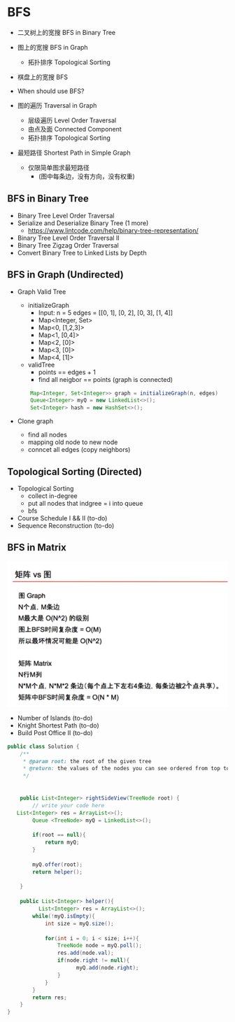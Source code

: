# BFS
- 二叉树上的宽搜 BFS in Binary Tree
- 图上的宽搜 BFS in Graph
   - 拓扑排序 Topological Sorting
- 棋盘上的宽搜 BFS

- When should use BFS?
- 图的遍历 Traversal in Graph
  - 层级遍历 Level Order Traversal
  - 由点及面 Connected Component
  - 拓扑排序 Topological Sorting
- 最短路径 Shortest Path in Simple Graph
  - 仅限简单图求最短路径 
    - (图中每条边，没有方向，没有权重)

## BFS in Binary Tree
- Binary Tree Level Order Traversal
- Serialize and Deserialize Binary Tree (1 more)
     - https://www.lintcode.com/help/binary-tree-representation/
- Binary Tree Level Order Traversal II
- Binary Tree Zigzag Order Traversal
- Convert Binary Tree to Linked Lists by Depth

## BFS in Graph (Undirected)
- Graph Valid Tree
     - initializeGraph
        - Input: n = 5 edges = [[0, 1], [0, 2], [0, 3], [1, 4]]
        - Map<Integer, Set<Integer>>
        - Map<0, [1,2,3]>
        - Map<1, [0,4]>
        - Map<2, [0]>
        - Map<3, [0]>
        - Map<4, [1]>
    - validTree
        - points == edges + 1
        - find all neigbor == points (graph is connected)
    ``` java 
        Map<Integer, Set<Integer>> graph = initializeGraph(n, edges)
        Queue<Integer> myQ = new LinkedList<>();
        Set<Integer> hash = new HashSet<>();
    ```
        
- Clone graph
    - find all nodes
    - mapping old node to new node
    - conncet all edges (copy neighbors)

## Topological Sorting (Directed)
- Topological Sorting
    - collect in-degree
    - put all nodes that indgree = i into queue
    - bfs
- Course Schedule I && II (to-do)
- Sequence Reconstruction (to-do)

## BFS in Matrix 
![Matrix](./assets/m.png)

- Number of Islands (to-do)
- Knight Shortest Path (to-do)
- Build Post Office II (to-do)


```java
public class Solution {
    /**
     * @param root: the root of the given tree
     * @return: the values of the nodes you can see ordered from top to bottom
     */
   
  
    public List<Integer> rightSideView(TreeNode root) {
        // write your code here
   List<Integer> res = ArrayList<>();
        Queue <TreeNode> myQ = LinkedList<>();
       
        if(root == null){
            return myQ;
        }
        
        myQ.offer(root);
        return helper();

    }

    public List<Integer> helper(){
          List<Integer> res = ArrayList<>();
        while(!myQ.isEmpty){
            int size = myQ.size();

            for(int i = 0; i < size; i++){
                TreeNode node = myQ.poll();
                res.add(node.val);
                if(node.right != null){
                      myQ.add(node.right);  
                }
            }
        }
        return res;
    }
}
```